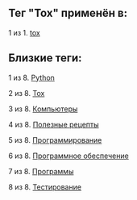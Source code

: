 ## Тег "Tox" применён в:

1 из 1. [tox](../Компьютеры%20и%20софт/Программные%20компоненты/tox.md)

## Близкие теги:

1 из 8. [Python](./python.md)

2 из 8. [Tox](./tox.md)

3 из 8. [Компьютеры](./компьютеры.md)

4 из 8. [Полезные рецепты](./полезные%20рецепты.md)

5 из 8. [Программирование](./программирование.md)

6 из 8. [Программное обеспечение](./программное%20обеспечение.md)

7 из 8. [Программы](./программы.md)

8 из 8. [Тестирование](./тестирование.md)


